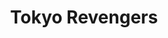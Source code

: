 ---
uuid: 01ff3a11473e8e5639f9d8afe7b894956a3e67ab
title: "Tokyo Revengers"
title-original: "Tokyo Ribenjazu"
genres: ["shonen"]
story: "Ken Wakui"
designs: "Ken Wakui"
editor: "JPOP"
volumes: [1,2,3,4,5,6,7,8,9,10,11,12,13,14,15,16,17,18,19,20,21]
variants: [20]
img-dir: "tokyo-revengers"
img-name: "tokyo-revengers"

layout: manga
---
